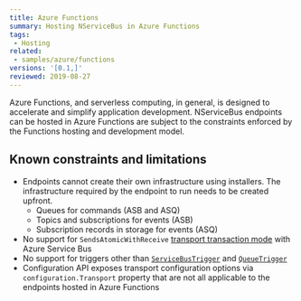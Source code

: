 ```yaml
---
title: Azure Functions
summary: Hosting NServiceBus in Azure Functions
tags:
 - Hosting
related:
 - samples/azure/functions
versions: '[0.1,]'
reviewed: 2019-08-27
---
```


Azure Functions, and serverless computing, in general, is designed to accelerate and simplify application development. NServiceBus endpoints can be hosted in Azure Functions are subject to the constraints enforced by the Functions hosting and development model.


## Known constraints and limitations

- Endpoints cannot create their own infrastructure using installers. The infrastructure required by the endpoint to run needs to be created upfront.
  - Queues for commands (ASB and ASQ)
  - Topics and subscriptions for events (ASB)
  - Subscription records in storage for events (ASQ)
- No support for `SendsAtomicWithReceive` [transport transaction mode](https://docs.particular.net/transports/transactions?version=core_7.2#transactions-transport-transaction-sends-atomic-with-receive) with Azure Service Bus
- No support for triggers other than [`ServiceBusTrigger`](https://docs.microsoft.com/en-us/azure/azure-functions/functions-bindings-service-bus) and [`QueueTrigger`](https://docs.microsoft.com/en-us/azure/azure-functions/functions-bindings-storage-queue)
- Configuration API exposes transport configuration options via `configuration.Transport` property that are not all applicable to the endpoints hosted in Azure Functions